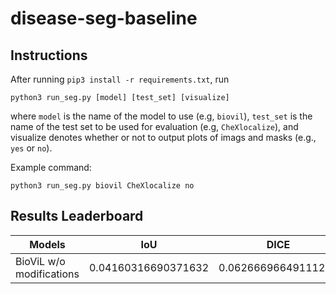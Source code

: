 # disease-seg-baseline

## Instructions

After running `pip3 install -r requirements.txt`, run

```
python3 run_seg.py [model] [test_set] [visualize]
```

where `model` is the name of the model to use (e.g, `biovil`), `test_set` is the name of the test set to be used for evaluation (e.g, `CheXlocalize`), and visualize denotes whether or not to output plots of imags and masks (e.g., `yes` or `no`).

Example command:

```
python3 run_seg.py biovil CheXlocalize no
```

## Results Leaderboard

| Models                   | IoU                 | DICE                |
| ------------------------ | ------------------- | ------------------- |
| BioViL w/o modifications | 0.04160316690371632 | 0.06266696649111267 |
